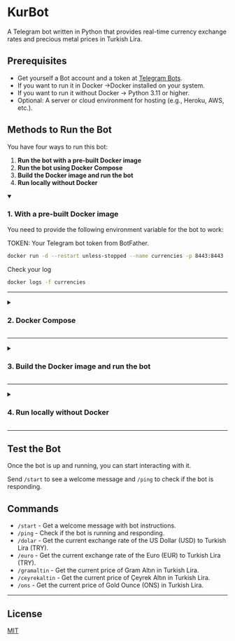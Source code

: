 
# KurBot

A Telegram bot written in Python that provides real-time currency exchange rates and precious metal prices in Turkish Lira.


## Prerequisites

- Get yourself a Bot account and a token at [Telegram Bots](https://core.telegram.org/bots).
- If you want to run it in Docker ->Docker installed on your system.
- If you want to run it without Docker -> Python 3.11 or higher.
- Optional: A server or cloud environment for hosting (e.g., Heroku, AWS, etc.).


## Methods to Run the Bot

You have four ways to run this bot: 

1. **Run the bot with a pre-built Docker image**
2. **Run the bot using Docker Compose**
3. **Build the Docker image and run the bot**
4. **Run locally without Docker**

<details open>
  <summary><h3>1. With a pre-built Docker image</h3></summary> 

You need to provide the following environment variable for the bot to work:

TOKEN: Your Telegram bot token from BotFather.

```bash
docker run -d --restart unless-stopped --name currencies -p 8443:8443 -e TOKEN="your-telegram-bot-token" gdagtekin/currency-bot
```

Check your log

```bash
docker logs -f currencies
```

</details>

---

<details>
  <summary><h3>2. Docker Compose</h3></summary> 

You need to provide the following environment variable for the bot to work:

TOKEN: Your Telegram bot token from BotFather.

```yaml
version: '3.9'
services:
  currencies:
    image: gdagtekin/currency-bot:latest
    restart: unless-stopped
    container_name: currencies
    ports:
      - "8443:8443"
    environment:
      - TOKEN=your-telegram-bot-token
```


Start the bot with Docker Compose

```bash
docker-compose up -d
```

Check your log

```bash
docker logs -f currencies
```

</details>

---

<details>
  <summary><h3>3. Build the Docker image and run the bot</h3></summary> 


Clone the project

```bash
  git clone https://github.com/gdagtekin/KurBot.git
```

Go to the project directory

```bash
  cd KurBot
```

Build the Docker Image

```bash
docker build -t currency-bot .
```

Run the following command to start the bot in the container

You need to provide the following environment variable for the bot to work:

TOKEN: Your Telegram bot token from BotFather.

### Run the Docker Container

```bash
docker run -d --restart unless-stopped --name currencies -p 8443:8443 -e TOKEN="your-telegram-bot-token" currency-bot
```

Check your log

```bash
docker logs -f currencies
```

</details>

---

<details>
  <summary><h3>4. Run locally without Docker</h3></summary> 

```bash
  git clone https://github.com/gdagtekin/KurBot.git
```

Go to the project directory

```bash
  cd KurBot
```

Install pipenv

```bash
  pip install pipenv
```

Install dependencies

```bash
  pipenv install
```

Replace YOUR-TELEGRAM-BOT-TOKEN in the Const.py file with your Telegram Bot Token.

Start the bot

```bash
  python CurrenciesBot.py
```

</details>

---

## Test the Bot
Once the bot is up and running, you can start interacting with it. 

Send `/start` to see a welcome message and `/ping` to check if the bot is responding.

## Commands

- `/start` - Get a welcome message with bot instructions.
- `/ping` - Check if the bot is running and responding.
- `/dolar` - Get the current exchange rate of the US Dollar (USD) to Turkish Lira (TRY).
- `/euro` - Get the current exchange rate of the Euro (EUR) to Turkish Lira (TRY).
- `/gramaltin` - Get the current price of Gram Altın in Turkish Lira.
- `/ceyrekaltin` - Get the current price of Çeyrek Altın in Turkish Lira.
- `/ons` - Get the current price of Gold Ounce (ONS) in Turkish Lira.

---

## License

[MIT](https://choosealicense.com/licenses/mit/)